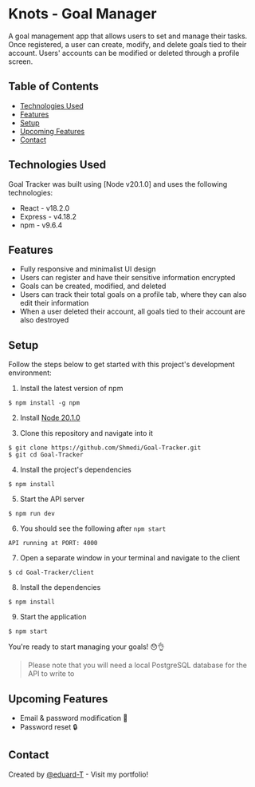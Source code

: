 # Knots - Goal Manager

A goal management app that allows users to set and manage their tasks. Once registered, a user can create, modify, and delete goals tied to their account. Users' accounts can be modified or deleted through a profile screen.

## Table of Contents

- [Technologies Used](#technologies-used)
- [Features](#features)
- [Setup](#setup)
- [Upcoming Features](#upcoming-features)
- [Contact](#contact)

## Technologies Used

Goal Tracker was built using [Node v20.1.0] and uses the following technologies:

- React - v18.2.0
- Express - v4.18.2
- npm - v9.6.4

## Features

- Fully responsive and minimalist UI design
- Users can register and have their sensitive information encrypted
- Goals can be created, modified, and deleted
- Users can track their total goals on a profile tab, where they can also edit their information
- When a user deleted their account, all goals tied to their account are also destroyed

## Setup

Follow the steps below to get started with this project's development environment:

1. Install the latest version of npm

```
$ npm install -g npm
```

2. Install [Node 20.1.0](https://nodejs.org/en/download/)

3. Clone this repository and navigate into it

```
$ git clone https://github.com/Shmedi/Goal-Tracker.git
$ git cd Goal-Tracker
```

4. Install the project's dependencies

```
$ npm install
```

5. Start the API server

```
$ npm run dev
```

6. You should see the following after `npm start`

```
API running at PORT: 4000
```

7. Open a separate window in your terminal and navigate to the client

```
$ cd Goal-Tracker/client
```

8. Install the dependencies

```
$ npm install
```

9. Start the application

```
$ npm start
```

You're ready to start managing your goals! :hushed::ok_hand:

> Please note that you will need a local PostgreSQL database for the API to write to

## Upcoming Features

- Email & password modification :pencil:
- Password reset :lock:

## Contact

Created by [@eduard-T](https://eduardtupy.co/) - Visit my portfolio!
